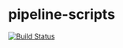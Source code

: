 # pipeline-scripts
[![Build Status](https://8080-cs-1000218862471-default.cs-asia-southeast1-yelo.cloudshell.dev/buildStatus/icon?job=fibonaci)](null-referer)
